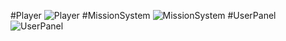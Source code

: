 #Player
![Player](http://i1.piimg.com/1949/1bb33c98281d8952.png)
#MissionSystem
![MissionSystem](http://i1.piimg.com/1949/d9f5a8a31b080bd6.png)
#UserPanel
![UserPanel](http://i1.piimg.com/1949/29c5bdd881dc379c.png)